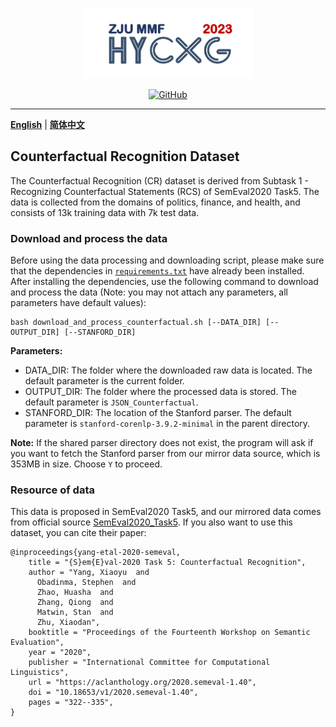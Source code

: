 <p align="center" >
    <a href="https://github.com/xlxwalex/HyCxG/tree/main/data">
    <br>
    <img src="https://github.com/xlxwalex/HyCxG/blob/main/figures/sub-logo.png" width="275"/>
    <br>
    </a>
</p>
<p align="center">
    <a href="https://github.com/xlxwalex/HyCxG/blob/main/LICENSE">
        <img alt="GitHub" src="https://img.shields.io/github/license/xlxwalex/HyCxG.svg?color=blue&style=flat-square">
    </a>
</p>

---

[**English**](https://github.com/xlxwalex/HyCxG/tree/main/data/Counterfactual) | [**简体中文**](https://github.com/xlxwalex/HyCxG/tree/main/data/Counterfactual/README_ZH.md)

## Counterfactual Recognition Dataset

The Counterfactual Recognition (CR) dataset is derived from Subtask 1 - Recognizing Counterfactual Statements (RCS) of SemEval2020 Task5. The data is collected from the domains of politics, finance, and health, and consists of 13k training data with 7k test data.

### Download and process the data
Before using the data processing and downloading script, please make sure that the dependencies in [`requirements.txt`](https://github.com/xlxwalex/HyCxG/blob/main/requirements.txt) have already been installed. After installing the dependencies, use the following command to download and process the data (Note: you may not attach any parameters, all parameters have default values):
```shell
bash download_and_process_counterfactual.sh [--DATA_DIR] [--OUTPUT_DIR] [--STANFORD_DIR]
```
**Parameters:**
+ DATA_DIR: The folder where the downloaded raw data is located. The default parameter is the current folder.
+ OUTPUT_DIR: The folder where the processed data is stored. The default parameter is `JSON_Counterfactual`.
+ STANFORD_DIR: The location of the Stanford parser. The default parameter is `stanford-corenlp-3.9.2-minimal` in the parent directory.

**Note:** If the shared parser directory does not exist, the program will ask if you want to fetch the Stanford parser from our mirror data source, which is 353MB in size. Choose `Y` to proceed.

### Resource of data
This data is proposed in SemEval2020 Task5, and our mirrored data comes from official source [SemEval2020_Task5](https://github.com/Jiaqi1008/SemEval2020_Task5). If you also want to use this dataset, you can cite their paper:
```
@inproceedings{yang-etal-2020-semeval,
    title = "{S}em{E}val-2020 Task 5: Counterfactual Recognition",
    author = "Yang, Xiaoyu  and
      Obadinma, Stephen  and
      Zhao, Huasha  and
      Zhang, Qiong  and
      Matwin, Stan  and
      Zhu, Xiaodan",
    booktitle = "Proceedings of the Fourteenth Workshop on Semantic Evaluation",
    year = "2020",
    publisher = "International Committee for Computational Linguistics",
    url = "https://aclanthology.org/2020.semeval-1.40",
    doi = "10.18653/v1/2020.semeval-1.40",
    pages = "322--335",
}
```
